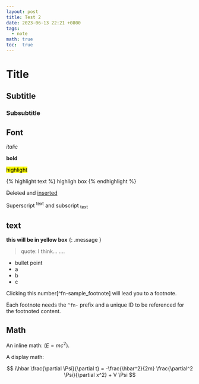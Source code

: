 ```yaml
---
layout: post
title: Test 2
date: 2023-06-13 22:21 +0800
tags: 
  - note
math: true
toc:  true
---
```


# Title
## Subtitle
### Subsubtitle

## Font
_italic_

**bold**

<mark>highlight</mark>

{% highlight text %}
highligh box
{% endhighlight %}

<del>Deleted</del> and <ins>inserted</ins> 

Superscript <sup>text</sup> and subscript <sub>text</sub>

## text
**this will be in yellow box**
{: .message }

> quote: I think...
> ....

- bullet point
- a
- b
- c

Clicking this number[^fn-sample_footnote] will lead you to a footnote.

Each footnote needs the `^fn-` prefix and a unique ID to be referenced for the footnoted content.

## Math
An inline math: $(E=mc^2)$.

A display math:

$$
i\hbar \frac{\partial \Psi}{\partial t} = -\frac{\hbar^2}{2m}
\frac{\partial^2 \Psi}{\partial x^2} + V \Psi
$$
